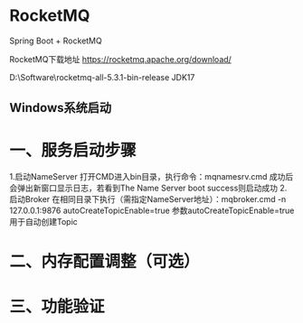 # RocketMQ
Spring Boot + RocketMQ

RocketMQ下载地址
https://rocketmq.apache.org/download/

D:\Software\rocketmq-all-5.3.1-bin-release
JDK17

## Windows系统启动
# 一、服务启动步骤
1.启动NameServer​
打开CMD进入bin目录，执行命令：mqnamesrv.cmd
成功后会弹出新窗口显示日志，若看到The Name Server boot success则启动成功
2.启动Broker​
在相同目录下执行（需指定NameServer地址）：mqbroker.cmd -n 127.0.0.1:9876 autoCreateTopicEnable=true
参数autoCreateTopicEnable=true用于自动创建Topic

# 二、内存配置调整（可选）

# 三、功能验证
